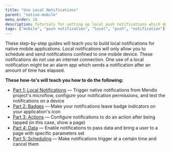 ```yaml
---
title: "Use Local Notifications"
parent: "native-mobile"
menu_order: 10
description: Tutorials for setting up local push notifications which do not use an internet connection.
tags: ["mobile", "push notification", "local", "push", "notification"]
---
```


These step-by-step guides will teach you to build local notifications for native mobile applications. Local notifications will only allow you to schedule and send notifications confined to one mobile device. These notifications do not use an internet connection. One use of a local notification might be an alarm app which sends a notification after an amount of time has elapsed.

**These how-to's will teach you how to do the following:**

* [Part 1: Local Notifications](native-local-notifications) — Trigger native notifications from Mendix project's microflow, configure your notification permissions, and test the notifications on a device
* [Part 2: Badges](local-notif-badges) — Make your notifications leave badge indicators on your application's icon
* [Part 3: Actions](local-notif-action) — Configure notifications to do an action after being tapped (in this case, show a page)
* [Part 4: Data](local-notif-data) — Enable notifications to pass data and bring a user to a page with specific parameters set
* [Part 5: Scheduling](local-notif-schedule-cancel) — Make notifications trigger at a certain time and cancel them
